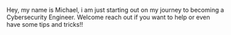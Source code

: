 Hey, my name is Michael, i am just starting out on my journey to becoming a Cybersecurity Engineer. Welcome reach out if you want to help or even have some tips and tricks!!
